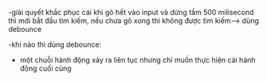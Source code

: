 -giải quyết khắc phục cái khi gõ hết  vào input và dừng tầm 500 milisecond thì mới bắt đầu tìm kiếm, nếu chưa gõ xong thì không được  tìm kiếm--> dùng debounce

-khi nào thì dùng debounce:
+ một chuỗi hành động xảy ra liên tục nhưng chỉ muốn thực hiện cái hành động cuối cùng